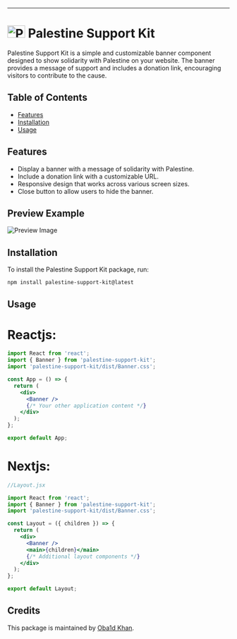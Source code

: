 ---

# <img src="https://cdn3.emoji.gg/emojis/1893-palestine-flag.png" width="40" height="28" alt="Palestine Flag"> Palestine Support Kit

Palestine Support Kit is a simple and customizable banner component designed to show solidarity with Palestine on your website. The banner provides a message of support and includes a donation link, encouraging visitors to contribute to the cause.

## Table of Contents

- [Features](#features)
- [Installation](#installation)
- [Usage](#usage)

## Features

- Display a banner with a message of solidarity with Palestine.
- Include a donation link with a customizable URL.
- Responsive design that works across various screen sizes.
- Close button to allow users to hide the banner.

## Preview Example

![Preview Image](https://i.imgur.com/NafRu3D.png)

## Installation

To install the Palestine Support Kit package, run:

```bash
npm install palestine-support-kit@latest
```

## Usage
# Reactjs:
```jsx
import React from 'react';
import { Banner } from 'palestine-support-kit';
import 'palestine-support-kit/dist/Banner.css';

const App = () => {
  return (
    <div>
      <Banner />
      {/* Your other application content */}
    </div>
  );
};

export default App;

```
# Nextjs:
```jsx
//Layout.jsx

import React from 'react';
import { Banner } from 'palestine-support-kit';
import 'palestine-support-kit/dist/Banner.css';

const Layout = ({ children }) => {
  return (
    <div>
      <Banner />
      <main>{children}</main>
      {/* Additional layout components */}
    </div>
  );
};

export default Layout;

```

## Credits

This package is maintained by [Oba1d Khan](https://github.com/Oba1d-Khan).
